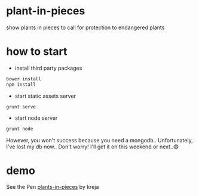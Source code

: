 # plant-in-pieces
show plants in pieces to call for protection to endangered plants

# how to start

* install third party packages

```bash
bower install
npm install
```

* start static assets server

```
grunt serve
```

* start node server

```bash
grunt node
```

However, you won't success because you need a mongodb.. Unfortunately, I've lost my db now.. Don't worry! I'll get it on this weekend or next..😄

# demo

<p data-height="265" data-theme-id="0" data-slug-hash="xGepRB" data-default-tab="css,result" data-user="kreja" data-embed-version="2" data-pen-title="plants-in-pieces" class="codepen">See the Pen <a href="https://codepen.io/kreja/pen/xGepRB/">plants-in-pieces</a> by kreja


